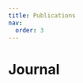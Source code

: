 ```yaml
---
title: Publications
nav:
  order: 3
---
```


# <i class="fas fa-inbox"></i> **Journal**

<script src="https://bibbase.org/show?bib=https://hyHarco.github.io/Journal.bib&nocache=0&owner=none&theme=default&groupby=type&sort=-year&folding=1&jsonp=1"></script>

